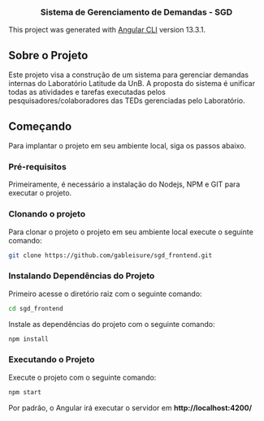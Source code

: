 <h3 align="center">Sistema de Gerenciamento de Demandas - SGD</h3>

This project was generated with [Angular CLI](https://github.com/angular/angular-cli) version 13.3.1.

## Sobre o Projeto

Este projeto visa a construção de um sistema para gerenciar demandas internas do Laboratório Latitude da UnB. A proposta do sistema é unificar todas as atividades e tarefas executadas pelos pesquisadores/colaboradores das TEDs gerenciadas pelo Laboratório.

## Começando

Para implantar o projeto em seu ambiente local, siga os passos abaixo.

### Pré-requisitos

Primeiramente, é necessário a instalação do Nodejs, NPM e GIT para executar o projeto.

### Clonando o projeto

Para clonar o projeto o projeto em seu ambiente local execute o seguinte comando:

```sh
git clone https://github.com/gableisure/sgd_frontend.git
```

### Instalando Dependências do Projeto

Primeiro acesse o diretório raiz com o seguinte comando:

```sh
cd sgd_frontend
```

Instale as dependências do projeto com o seguinte comando:

```sh
npm install
```

### Executando o Projeto

Execute o projeto com o seguinte comando:

```sh
npm start
```

Por padrão, o Angular irá executar o servidor em **http://localhost:4200/**


